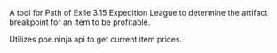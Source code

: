 
A tool for Path of Exile 3.15 Expedition League to determine the artifact breakpoint for an item to be profitable.

Utilizes poe.ninja api to get current item prices.

